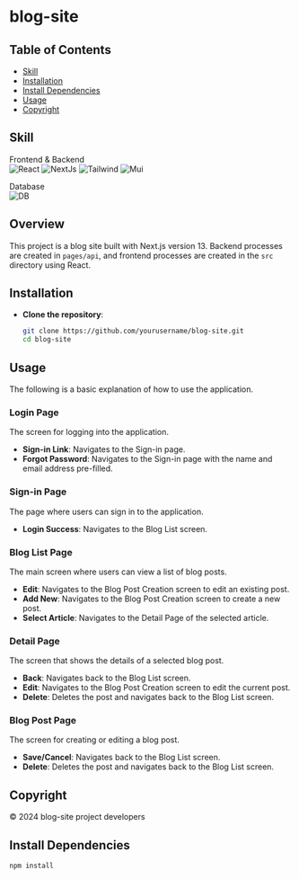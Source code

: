 # blog-site

## Table of Contents

- [Skill](#skill)
- [Installation](#installation)
- [Install Dependencies](#install-dependencies)
- [Usage](#usage)
- [Copyright](#copyright)

## Skill

Frontend & Backend
<br>
![React](https://skillicons.dev/icons?i=react)
![NextJs](https://skillicons.dev/icons?i=next)
![Tailwind](https://skillicons.dev/icons?i=tailwind)
![Mui](https://skillicons.dev/icons?i=mui)

Database
<br>
![DB](https://skillicons.dev/icons?i=postgres)

## Overview

This project is a blog site built with Next.js version 13. Backend processes are created in `pages/api`, and frontend processes are created in the `src` directory using React.

## Installation

- **Clone the repository**:
  ```bash
  git clone https://github.com/yourusername/blog-site.git
  cd blog-site
  ```

## Usage

The following is a basic explanation of how to use the application.

### Login Page

The screen for logging into the application.

- **Sign-in Link**: Navigates to the Sign-in page.
- **Forgot Password**: Navigates to the Sign-in page with the name and email address pre-filled.

### Sign-in Page

The page where users can sign in to the application.

- **Login Success**: Navigates to the Blog List screen.

### Blog List Page

The main screen where users can view a list of blog posts.

- **Edit**: Navigates to the Blog Post Creation screen to edit an existing post.
- **Add New**: Navigates to the Blog Post Creation screen to create a new post.
- **Select Article**: Navigates to the Detail Page of the selected article.

### Detail Page

The screen that shows the details of a selected blog post.

- **Back**: Navigates back to the Blog List screen.
- **Edit**: Navigates to the Blog Post Creation screen to edit the current post.
- **Delete**: Deletes the post and navigates back to the Blog List screen.

### Blog Post Page

The screen for creating or editing a blog post.

- **Save/Cancel**: Navigates back to the Blog List screen.
- **Delete**: Deletes the post and navigates back to the Blog List screen.

## Copyright

© 2024 blog-site project developers

## Install Dependencies

```bash
npm install

```
